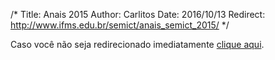 /*
Title: Anais 2015
Author: Carlitos
Date: 2016/10/13
Redirect: http://www.ifms.edu.br/semict/anais_semict_2015/
*/

Caso você não seja redirecionado imediatamente [clique aqui](http://www.ifms.edu.br/semict/anais_semict_2015/).